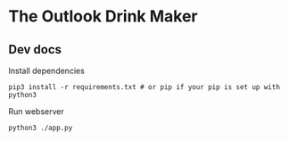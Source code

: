 # The Outlook Drink Maker

## Dev docs

Install dependencies
```
pip3 install -r requirements.txt # or pip if your pip is set up with python3
```

Run webserver 
```
python3 ./app.py
```


